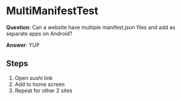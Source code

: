 # MultiManifestTest

**Question**: Can a website have multiple manifest.json files and add as separate apps on Android? 

**Answer**: YUP 

## Steps
1. Open sushi link
1. Add to home screen
1. Repeat for other 2 sites
